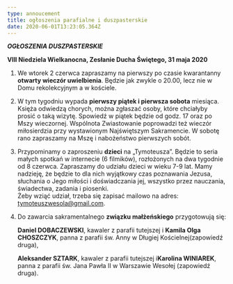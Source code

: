 ```yaml
---
type: annoucement
title: ogłoszenia parafialne i duszpasterskie
date: 2020-06-01T13:23:05.364Z
---
```

<!--StartFragment-->

***OGŁOSZENIA DUSZPASTERSKIE***

**VIII Niedziela Wielkanocna, Zesłanie Ducha Świętego, 31 maja 2020**



1. We wtorek 2 czerwca zapraszamy na pierwszy po czasie kwarantanny **otwarty wieczór uwielbienia**. Będzie jak zwykle o 20.00, lecz nie w Domu rekolekcyjnym a w kościele.
2. W tym tygodniu wypada **pierwszy piątek i pierwsza sobota** miesiąca. Księża odwiedzą chorych, można zgłaszać osoby, które chciałyby prosić o taką wizytę. Spowiedź w piątek będzie od godz. 17 oraz po Mszy wieczornej. Wspólnota Zwiastowanie poprowadzi też wieczór miłosierdzia przy wystawionym Najświętszym Sakramencie. W sobotę rano zapraszamy na Mszę i nabożeństwo pierwszych sobót.
3. Przypominamy o zaproszeniu **dzieci** na „Tymoteusza”. Będzie to seria małych spotkań w internecie (6 filmików), rozłożonych na dwa tygodnie od 8 czerwca. Zapraszamy do udziału dzieci w wieku 7-9 lat. Mamy nadzieję, że będzie to dla nich wyjątkowy czas poznawania Jezusa, słuchania o Jego miłości i doświadczania jej, wszystko przez nauczania, świadectwa, zadania i piosenki.\
   Żeby wziąć udział, trzeba się zapisać mailowo na adres: [tymoteuszwesola@gmail.com](mailto:tymoteuszwesola@gmail.com).
4. Do zawarcia sakramentalnego **związku małżeńskiego** przygotowują się:

   **Daniel DOBACZEWSKI**, kawaler z parafii tutejszej i **Kamila Olga CHOSZCZYK**, panna z parafii św. Anny w Długiej Kościelnej(zapowiedź druga),

   **Aleksander SZTARK**, kawaler z parafii tutejszej i**Karolina WINIAREK**, panna z parafii św. Jana Pawła II w Warszawie Wesołej (zapowiedź druga).

<!--EndFragment-->